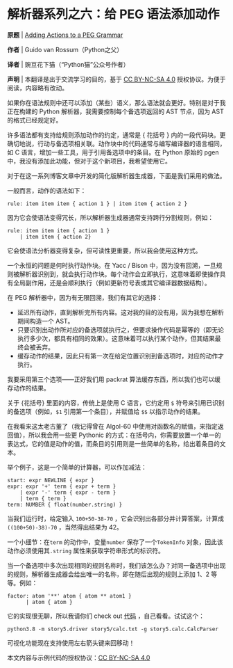 # 解析器系列之六：给 PEG 语法添加动作

**原题** | [Adding Actions to a PEG Grammar](https://medium.com/@gvanrossum_83706/adding-actions-to-a-peg-grammar-d5e00fa1092f)

**作者** | Guido van Rossum（Python之父）

**译者** | 豌豆花下猫（“Python猫”公众号作者）

**声明** | 本翻译是出于交流学习的目的，基于 [CC BY-NC-SA 4.0](https://creativecommons.org/licenses/by-nc-sa/4.0/) 授权协议。为便于阅读，内容略有改动。



如果你在语法规则中还可以添加（某些）语义，那么语法就会更好。特别是对于我正在构建的 Python 解析器，我需要控制每个备选项返回的 AST 节点，因为 AST 的格式已经规定好。

许多语法都有支持给规则添加动作的约定，通常是 { 花括号 } 内的一段代码块。更确切地说，行动与备选项相关联。动作块中的代码通常与编写编译器的语言相同，如 C 语言，增加一些工具，用于引用备选项中的条目。在 Python 原始的 pgen 中，我没有添加此功能，但对于这个新项目，我希望使用它。    

对于在这一系列博客文章中开发的简化版解析器生成器，下面是我们采用的做法。

一般而言，动作的语法如下：

```
rule: item item item { action 1 } | item item { action 2 }
```

因为它会使语法变得冗长，所以解析器生成器通常支持跨行分割规则，例如：

```
rule: item item item { action 1 }
    | item item { action 2}
```

它会使语法分析器变得复杂，但可读性更重要，所以我会使用这种方式。

一个永恒的问题是何时执行动作块。在 Yacc / Bison 中，因为没有回溯，一旦规则被解析器识别到，就会执行动作块。每个动作会立即执行，这意味着即使操作具有全局副作用，还是会顺利执行（例如更新符号表或其它编译器数据结构）。

在 PEG 解析器中，因为有无限回溯，我们有其它的选择：

- 延迟所有动作，直到解析完所有内容。这对我的目的没有用，因为我想在解析期间构造一个 AST。
- 只要识别出动作所对应的备选项就执行之，但要求操作代码是幂等的（即无论执行多少次，都具有相同的效果）。这意味着可以执行某个动作，但其结果最终会被丢弃。
- 缓存动作的结果，因此只有第一次在给定位置识别到备选项时，对应的动作才执行。

我要采用第三个选项——正好我们用 packrat 算法缓存东西，所以我们也可以缓存动作的结果。

关于 {花括号} 里面的内容，传统上是使用 C 语言，它约定用 `$` 符号来引用已识别的备选项（例如，`$1` 引用第一个条目），并赋值给 `$$` 以指示动作的结果。

在我看来这太老古董了（我记得曾在 Algol-60 中使用对函数名的赋值，来指定返回值），所以我会用一些更 Pythonic 的方式：在括号内，你需要放置一个单一的表达式，它的值是动作的值，而条目的引用则是一些简单的名称，给出着条目的文本。

举个例子，这是一个简单的计算器，可以作加减法：

```
start: expr NEWLINE { expr }
expr: expr '+' term { expr + term }
    | expr '-' term { expr - term }
    | term { term }
term: NUMBER { float(number.string) }
```

当我们运行时，给定输入 `100+50-38-70` ，它会识别出各部分并计算答案，计算成`((100+50)-38)-70` ，当然得出结果为 42。

一个小细节：在`term` 的动作中，变量`number` 保存了一个`TokenInfo` 对象，因此该动作必须使用其`.string` 属性来获取字符串形式的标识符。       

当一个备选项中多次出现相同的规则名称时，我们该怎么办？对同一备选项中出现的规则，解析器生成器会给出唯一的名称，即在随后出现的规则上添加 1、2 等等。例如：

```
factor: atom '**' atom { atom ** atom1 }
      | atom { atom }
```

它的实现很无聊，所以我请你们 check out [代码](https://github.com/gvanrossum/pegen/tree/master/story5) ，自己看看。试试这个： 

```
python3.8 -m story5.driver story5/calc.txt -g story5.calc.CalcParser
```

可视化功能现在支持使用左右箭头键来回移动！

本文内容与示例代码的授权协议：[CC BY-NC-SA 4.0](https://creativecommons.org/licenses/by-nc-sa/4.0) 

 